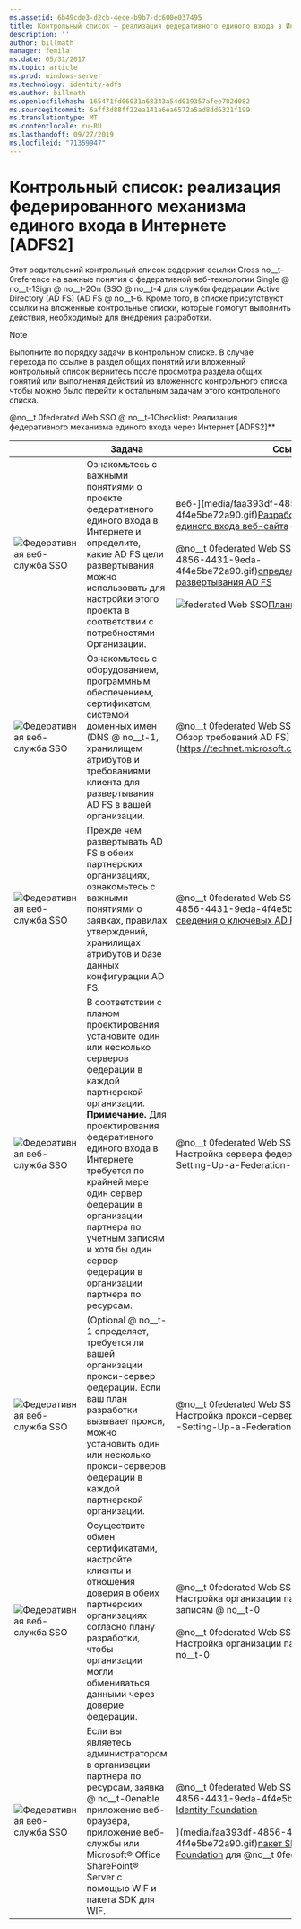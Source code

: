 ```yaml
---
ms.assetid: 6b49cde3-d2cb-4ece-b9b7-dc600e037495
title: Контрольный список — реализация федеративного единого входа в Интернете
description: ''
author: billmath
manager: femila
ms.date: 05/31/2017
ms.topic: article
ms.prod: windows-server
ms.technology: identity-adfs
ms.author: billmath
ms.openlocfilehash: 165471fd06031a68343a54d019357afee782d082
ms.sourcegitcommit: 6aff3d88ff22ea141a6ea6572a5ad8dd6321f199
ms.translationtype: MT
ms.contentlocale: ru-RU
ms.lasthandoff: 09/27/2019
ms.locfileid: "71359947"
---
```

# <a name="checklist-implementing-a-federated-web-sso-design"></a>Контрольный список: реализация федерированного механизма единого входа в Интернете [ADFS2]

Этот родительский контрольный список содержит ссылки Cross no__t-0reference на важные понятия о федеративной веб-технологии Single @ no__t-1Sign @ no__t-2On \(SSO @ no__t-4 для службы федерации Active Directory (AD FS) \(AD FS @ no__t-6. Кроме того, в списке присутствуют ссылки на вложенные контрольные списки, которые помогут выполнить действия, необходимые для внедрения разработки.  
  
> [!NOTE]  
> Выполните по порядку задачи в контрольном списке. В случае перехода по ссылке в раздел общих понятий или вложенный контрольный список вернитесь после просмотра раздела общих понятий или выполнения действий из вложенного контрольного списка, чтобы можно было перейти к остальным задачам этого контрольного списка.  
  
@no__t 0federated Web SSO @ no__t-1Checklist: Реализация федеративного механизма единого входа через Интернет [ADFS2]**  
  
||Задача|Ссылка|  
|-|--------|-------------|  
|![Федеративная веб-служба SSO](media/icon_checkboxo.gif)|Ознакомьтесь с важными понятиями о проекте федеративного единого входа в Интернете и определите, какие AD FS цели развертывания можно использовать для настройки этого проекта в соответствии с потребностями Организации.|веб-](media/faa393df-4856-4431-9eda-4f4e5be72a90.gif)[Разработка федеративного единого входа веб-сайта](https://technet.microsoft.com/library/dd807050.aspx) @no__t 0federated<br /><br />@no__t 0federated Web SSO,](media/faa393df-4856-4431-9eda-4f4e5be72a90.gif)[определяющий цели развертывания AD FS](https://technet.microsoft.com/library/dd807053.aspx)<br /><br />![federated Web SSO](media/faa393df-4856-4431-9eda-4f4e5be72a90.gif)[Планирование развертывания](https://technet.microsoft.com/library/dd807083.aspx)|  
|![Федеративная веб-служба SSO](media/icon_checkboxo.gif)|Ознакомьтесь с оборудованием, программным обеспечением, сертификатом, системой доменных имен \(DNS @ no__t-1, хранилищем атрибутов и требованиями клиента для развертывания AD FS в вашей организации.|@no__t 0federated Web SSO @ no__t-1Appendix A: Обзор требований AD FS](https://technet.microsoft.com/library/ff678034.aspx)|  
|![Федеративная веб-служба SSO](media/icon_checkboxo.gif)|Прежде чем развертывать AD FS в обеих партнерских организациях, ознакомьтесь с важными понятиями о заявках, правилах утверждений, хранилищах атрибутов и базе данных конфигурации AD FS.|@no__t 0federated Web SSO](media/faa393df-4856-4431-9eda-4f4e5be72a90.gif)[Общие сведения о ключевых AD FS основных понятиях](../../ad-fs/technical-reference/Understanding-Key-AD-FS-Concepts.md)|  
|![Федеративная веб-служба SSO](media/icon_checkboxo.gif)|В соответствии с планом проектирования установите один или несколько серверов федерации в каждой партнерской организации. **Примечание.** Для проектирования федеративного единого входа в Интернете требуется по крайней мере один сервер федерации в организации партнера по учетным записям и хотя бы один сервер федерации в организации партнера по ресурсам.|@no__t 0federated Web SSO @ no__t-1Checklist: Настройка сервера федерации](Checklist--Setting-Up-a-Federation-Server.md)|  
|![Федеративная веб-служба SSO](media/icon_checkboxo.gif)|\(Optional @ no__t-1 определяет, требуется ли вашей организации прокси-сервер федерации. Если ваш план разработки вызывает прокси, можно установить один или несколько прокси-серверов федерации в каждой партнерской организации.|@no__t 0federated Web SSO @ no__t-1Checklist: Настройка прокси-сервера федерации](Checklist--Setting-Up-a-Federation-Server-Proxy.md)|  
|![Федеративная веб-служба SSO](media/icon_checkboxo.gif)|Осуществите обмен сертификатами, настройте клиенты и отношения доверия в обеих партнерских организациях согласно плану разработки, чтобы организации могли обмениваться данными через доверие федерации.|@no__t 0federated Web SSO @ no__t-1Checklist: Настройка организации партнера по учетным записям @ no__t-0<br /><br />@no__t 0federated Web SSO @ no__t-1Checklist: Настройка организации партнера по ресурсам @ no__t-0|  
|![Федеративная веб-служба SSO](media/icon_checkboxo.gif)|Если вы являетесь администратором в организации партнера по ресурсам, заявка @ no__t-0enable приложение веб-браузера, приложение веб-службы или Microsoft® Office SharePoint® Server с помощью WIF и пакета SDK для WIF.|@no__t 0federated Web SSO](media/faa393df-4856-4431-9eda-4f4e5be72a90.gif)[Windows Identity Foundation](https://go.microsoft.com/fwlink/?LinkId=122266)<br /><br />](media/faa393df-4856-4431-9eda-4f4e5be72a90.gif)[пакет SDK для Windows Identity Foundation](https://go.microsoft.com/fwlink/?LinkId=122266) для @no__t 0federated Web SSO|  
